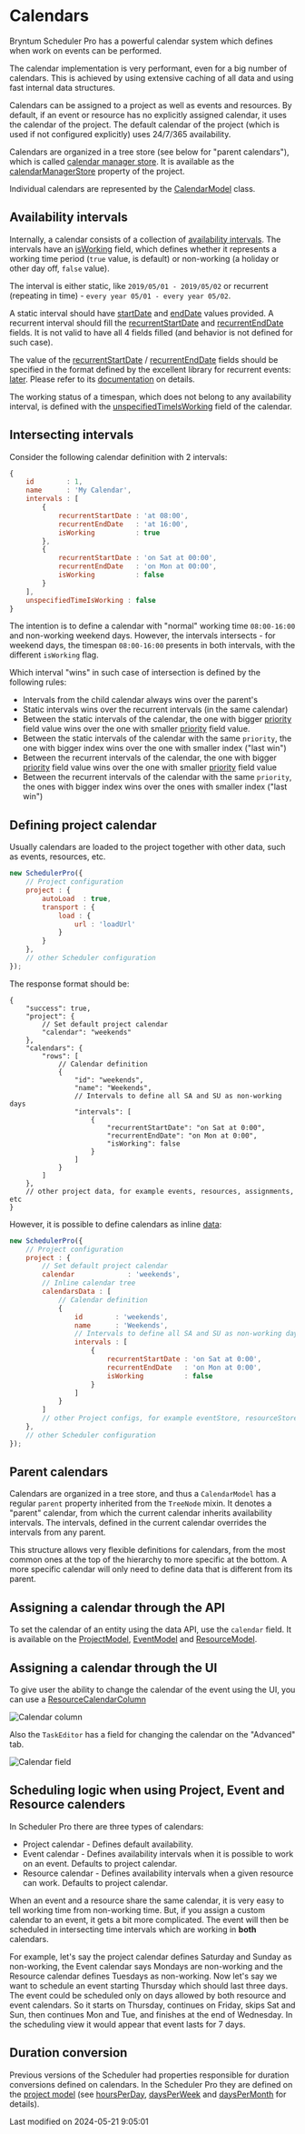 # Calendars

Bryntum Scheduler Pro has a powerful calendar system which defines when work on events can be performed.

The calendar implementation is very performant, even for a big number of calendars.
This is achieved by using extensive caching of all data and using fast internal data structures.

Calendars can be assigned to a project as well as events and resources. By default, if an event or resource has no explicitly
assigned calendar, it uses the calendar of the project. The default calendar of the project (which is used
if not configured explicitly) uses 24/7/365 availability.

Calendars are organized in a tree store (see below for "parent calendars"), which is called
[calendar manager store](#SchedulerPro/data/CalendarManagerStore). It is available as the
[calendarManagerStore](#SchedulerPro/model/ProjectModel#property-calendarManagerStore) property of the project.

Individual calendars are represented by the [CalendarModel](#SchedulerPro/model/CalendarModel) class.


## Availability intervals

Internally, a calendar consists of a collection of [availability intervals](#SchedulerPro/model/CalendarIntervalModel).
The intervals have an [isWorking](#SchedulerPro/model/CalendarIntervalModel#field-isWorking) field, which defines
whether it represents a working time period (`true` value, is default) or non-working (a holiday or other day off, `false` value).

The interval is either static, like `2019/05/01 - 2019/05/02` or recurrent (repeating in time) - `every year 05/01 - every year 05/02`.

A static interval should have [startDate](#SchedulerPro/model/CalendarIntervalModel#field-startDate) and
[endDate](#SchedulerPro/model/CalendarIntervalModel#field-endDate) values provided. A recurrent interval should fill the
[recurrentStartDate](#SchedulerPro/model/CalendarIntervalModel#field-recurrentStartDate) and
[recurrentEndDate](#SchedulerPro/model/CalendarIntervalModel#field-recurrentEndDate) fields. It is not valid to have all 4 fields filled
(and behavior is not defined for such case).

The value of the [recurrentStartDate](#SchedulerPro/model/CalendarIntervalModel#field-recurrentStartDate) / [recurrentEndDate](#SchedulerPro/model/CalendarIntervalModel#field-recurrentEndDate)
fields should be specified in the format defined by the excellent library for recurrent events: [later](http://bunkat.github.io/later/).
Please refer to its [documentation](http://bunkat.github.io/later/parsers.html#overview) on details.

The working status of a timespan, which does not belong to any availability interval, is defined with the
[unspecifiedTimeIsWorking](#SchedulerPro/model/CalendarModel#field-unspecifiedTimeIsWorking) field of the calendar.

## Intersecting intervals

Consider the following calendar definition with 2 intervals:
```javascript
{
    id        : 1,
    name      : 'My Calendar',
    intervals : [
        {
            recurrentStartDate : 'at 08:00',
            recurrentEndDate   : 'at 16:00',
            isWorking          : true
        },
        {
            recurrentStartDate : 'on Sat at 00:00',
            recurrentEndDate   : 'on Mon at 00:00',
            isWorking          : false
        }
    ],
    unspecifiedTimeIsWorking : false
}
```

The intention is to define a calendar with "normal" working time `08:00-16:00` and non-working weekend days. However,
the intervals intersects - for weekend days, the timespan `08:00-16:00` presents in both intervals, 
with the different `isWorking` flag. 

Which interval "wins" in such case of intersection is defined by the following rules:

- Intervals from the child calendar always wins over the parent's
- Static intervals wins over the recurrent intervals (in the same calendar)
- Between the static intervals of the calendar, the one with bigger [priority](#SchedulerPro/model/CalendarIntervalModel#field-priority) field
  value wins over the one with smaller [priority](#SchedulerPro/model/CalendarIntervalModel#field-priority) field value.
- Between the static intervals of the calendar with the same `priority`, the one with bigger index wins over the one with smaller index
  ("last win")
- Between the recurrent intervals of the calendar, the one with bigger [priority](#SchedulerPro/model/CalendarIntervalModel#field-priority) field
  value wins over the one with smaller [priority](#SchedulerPro/model/CalendarIntervalModel#field-priority) field value
- Between the recurrent intervals of the calendar with the same `priority`, the ones with bigger index wins over the ones with smaller index
  ("last win")

## Defining project calendar

Usually calendars are loaded to the project together with other data, such as events, resources, etc.
```javascript
new SchedulerPro({
    // Project configuration
    project : {
        autoLoad  : true,
        transport : {
            load : {
                url : 'loadUrl'
            }
        }
    },
    // other Scheduler configuration
});
```

The response format should be:
```
{
    "success": true,
    "project": {
        // Set default project calendar
        "calendar": "weekends"
    },
    "calendars": {
        "rows": [
            // Calendar definition
            {
                "id": "weekends",
                "name": "Weekends",
                // Intervals to define all SA and SU as non-working days
                "intervals": [
                    {
                        "recurrentStartDate": "on Sat at 0:00",
                        "recurrentEndDate": "on Mon at 0:00",
                        "isWorking": false
                    }
                ]
            }
        ]
    },
    // other project data, for example events, resources, assignments, etc
}
```

However, it is possible to define calendars as inline [data](#SchedulerPro/model/ProjectModel#config-calendarsData):
```javascript
new SchedulerPro({
    // Project configuration
    project : {
        // Set default project calendar
        calendar             : 'weekends',
        // Inline calendar tree
        calendarsData : [
            // Calendar definition
            {
                id        : 'weekends',
                name      : 'Weekends',
                // Intervals to define all SA and SU as non-working days
                intervals : [
                    {
                        recurrentStartDate : 'on Sat at 0:00',
                        recurrentEndDate   : 'on Mon at 0:00',
                        isWorking          : false
                    }
                ]
            }
        ]
        // other Project configs, for example eventStore, resourceStore, assignmentStore, etc
    },
    // other Scheduler configuration
});
```


## Parent calendars

Calendars are organized in a tree store, and thus a `CalendarModel` has a regular `parent` property inherited from the `TreeNode` mixin.
It denotes a "parent" calendar, from which the current calendar inherits availability intervals. The intervals,
defined in the current calendar overrides the intervals from any parent.

This structure allows very flexible definitions for calendars, from the most common ones at the top of
the hierarchy to more specific at the bottom. A more specific calendar will only need to define data that is different from its parent.

## Assigning a calendar through the API

To set the calendar of an entity using the data API, use the `calendar` field. It is available on the
[ProjectModel](#SchedulerPro/model/ProjectModel#field-calendar), [EventModel](#SchedulerPro/model/EventModel#field-calendar) and
[ResourceModel](#SchedulerPro/model/ResourceModel#field-calendar).


## Assigning a calendar through the UI

To give user the ability to change the calendar of the event using the UI, you can use a [ResourceCalendarColumn](#SchedulerPro/column/ResourceCalendarColumn)

<img src="SchedulerPro/calendarcolumn.png" style="max-width : 300px" alt="Calendar column">

Also the `TaskEditor` has a field for changing the calendar on the "Advanced" tab.

<img src="SchedulerPro/calendarfield.png" style="max-width : 500px" alt="Calendar field">

## Scheduling logic when using Project, Event and Resource calenders

In Scheduler Pro there are three types of calendars:

- Project calendar - Defines default availability.
- Event calendar - Defines availability intervals when it is possible to work on an event. Defaults to project calendar.
- Resource calendar - Defines availability intervals when a given resource can work. Defaults to project calendar.

When an event and a resource share the same calendar, it is very easy to tell working time from non-working time. But, if you
assign a custom calendar to an event, it gets a bit more complicated. The event will then be scheduled in intersecting time intervals
which are working in **both** calendars.

For example, let's say the project calendar defines Saturday and Sunday as non-working, the Event calendar says Mondays are non-working and the Resource
calendar defines Tuesdays as non-working. Now let's say we want to schedule an event starting Thursday which should last three
days. The event could be scheduled only on days allowed by both resource and event calendars. So it starts on Thursday,
continues on Friday, skips Sat and Sun, then continues Mon and Tue, and finishes at the end of Wednesday. In the scheduling
view it would appear that event lasts for 7 days. 

## Duration conversion

Previous versions of the Scheduler had properties responsible for duration conversions defined on calendars.
In the Scheduler Pro they are defined on the [project model](#SchedulerPro/model/ProjectModel)
(see [hoursPerDay](#SchedulerPro/model/ProjectModel#field-hoursPerDay), [daysPerWeek](#SchedulerPro/model/ProjectModel#field-daysPerWeek) and [daysPerMonth](#SchedulerPro/model/ProjectModel#field-daysPerMonth) for details).


<p class="last-modified">Last modified on 2024-05-21 9:05:01</p>